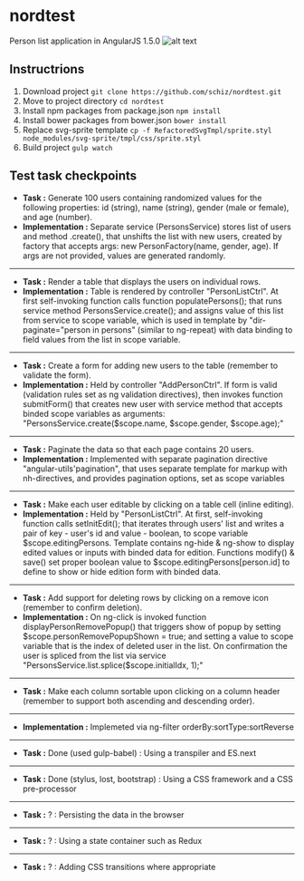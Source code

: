 # nordtest
Person list application in AngularJS 1.5.0
![alt text](https://github.com/schiz/nordtest/raw/master/pics/personlist.png "Person list app")

## Instructrions

1. Download project `git clone https://github.com/schiz/nordtest.git`
2. Move to project directory `cd nordtest` 
3. Install npm packages from package.json `npm install`
4. Install bower packages from bower.json `bower install`
5. Replace svg-sprite template `cp -f RefactoredSvgTmpl/sprite.styl node_modules/svg-sprite/tmpl/css/sprite.styl`
5. Build project `gulp watch`

## Test task checkpoints
- **Task :** Generate 100 users containing randomized values for the following properties: id (string), name (string), gender (male or female), and age (number). 
- **Implementation :** Separate service (PersonsService) stores list of users and method .create(), that unshifts the list with new users, created by factory that accepts args: new PersonFactory(name, gender, age). If args are not provided, values are generated randomly.

---

- **Task :** Render a table that displays the users on individual rows. 
- **Implementation :** Table is rendered by controller "PersonListCtrl". At first self-invoking function calls function populatePersons(); that runs service method PersonsService.create(); and assigns value of this list from service to scope variable, which is used in template by "dir-paginate="person in persons" (similar to ng-repeat) with data binding to field values from the list in scope variable.

---

- **Task :** Create a form for adding new users to the table (remember to validate the form). 
- **Implementation :** Held by controller "AddPersonCtrl". If form is valid (validation rules set as ng validation directives), then invokes function submitForm() that creates new user with service method that accepts binded scope variables as arguments: "PersonsService.create($scope.name, $scope.gender, $scope.age);"

---

- **Task :** Paginate the data so that each page contains 20 users. 
- **Implementation :** Implemented with separate pagination directive "angular-utils'pagination", that uses separate template for markup with nh-directives, and provides pagination options, set as scope variables

---

- **Task :** Make each user editable by clicking on a table cell (inline editing). 
- **Implementation :** Held by "PersonListCtrl". At first, self-invoking function calls setInitEdit(); that iterates through users' list and writes a pair of key - user's id and value - boolean, to scope variable $scope.editingPersons. Template contains ng-hide & ng-show to display edited values or inputs with binded data for edition. Functions modify() & save() set proper boolean value to $scope.editingPersons[person.id] to define to show or hide edition form with binded data.

---

- **Task :** Add support for deleting rows by clicking on a remove icon (remember to confirm deletion). 
- **Implementation :** On ng-click is invoked function displayPersonRemovePopup() that triggers show of popup by setting $scope.personRemovePopupShown = true; and setting a value to scope variable that is the index of deleted user in the list. On confirmation the user is spliced from the list via service "PersonsService.list.splice($scope.initialIdx, 1);"

---

- **Task :** Make each column sortable upon clicking on a column header (remember to support both ascending and descending order).

---

- **Implementation :** Implemeted via ng-filter orderBy:sortType:sortReverse

---

- **Task :** Done (used gulp-babel) : Using a transpiler and ES.next

---

- **Task :** Done (stylus, lost, bootstrap) : Using a CSS framework and a CSS pre-processor

---

- **Task :** ? : Persisting the data in the browser

---

- **Task :** ? : Using a state container such as Redux

---

- **Task :** ? : Adding CSS transitions where appropriate

